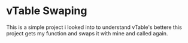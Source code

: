 # vTable Swaping

This is a simple project i looked into to understand vTable's bettere this project gets my function and swaps it with mine and called again.
